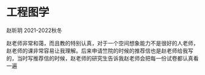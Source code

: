 # 工程图学

赵昕玥    2021-2022秋冬

赵老师非常和蔼，而且教的特别认真，对于一个空间想象能力不是很好的人老师，赵老师的课非常容易让我理解。后来申请竺院的时候的推荐信也是赵老师给我写的，当时写推荐信的时候，赵老师的研究生告诉我赵老师会把每一份试卷都认真看一遍
